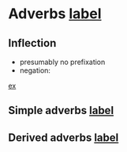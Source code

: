 # Adverbs [label](adverbs)

## Inflection

* presumably no prefixation
* negation:

[ex](convrisamaj-52)

## Simple adverbs [label](sec:simpleadv)

## Derived adverbs [label](sec:derivedadv)